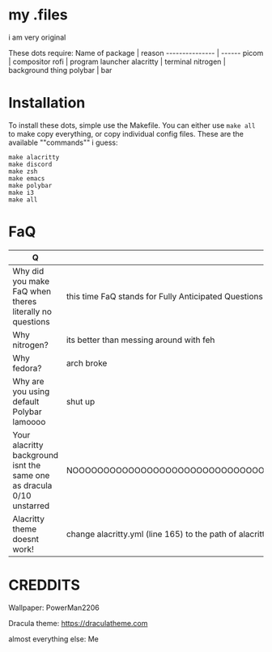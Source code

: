 # my .files
i am very original

These dots require:
Name of package | reason
--------------- | ------
picom | compositor
rofi | program launcher 
alacritty | terminal
nitrogen | background thing
polybar | bar

# Installation
To install these dots, simple use the Makefile. You can either
use `make all` to make copy everything, or copy individual config
files. These are the available ""commands"" i guess:
```
make alacritty
make discord
make zsh
make emacs
make polybar
make i3
make all
```

# FaQ
Q | A
--|--
Why did you make FaQ when theres literally no questions | this time FaQ stands for Fully Anticipated Questions
Why nitrogen? | its better than messing around with feh
Why fedora? | arch broke
Why are you using default Polybar lamoooo | shut up 
Your alacritty background isnt the same one as dracula 0/10 unstarred | NOOOOOOOOOOOOOOOOOOOOOOOOOOOOOOOOOOOOOOOOOOOOOOOOOOOOOOOOOOOOOOOOOOOOOOOOOOOOOOOOOOOOOOOOOOOOOOOOOOOOOOOOOOOOOOOOOOOOOOOOOOOOOOOOOOOOOOOOOOOO-
Alacritty theme doesnt work! | change alacritty.yml (line 165) to the path of alacritty-theme.yml

# CREDDITS
Wallpaper: PowerMan2206

Dracula theme: https://draculatheme.com

almost everything else: Me
